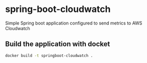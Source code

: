 # spring-boot-cloudwatch
Simple Spring boot application configured to send metrics to AWS Cloudwatch


## Build the application with docket

```bash
docker build -t springboot-cloudwatch .
```

